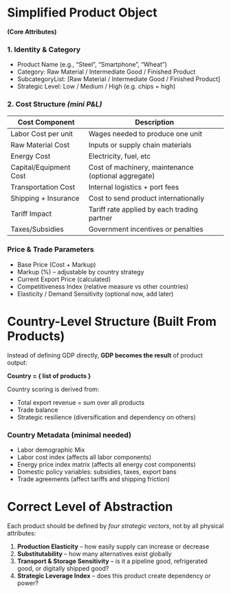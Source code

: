 # Simplified Product Object

**(Core Attributes)**

### **1. Identity & Category**

- Product Name (e.g., “Steel”, “Smartphone”, “Wheat”)
- Category: Raw Material / Intermediate Good / Finished Product
- SubcategoryList: [Raw Material / Intermediate Good / Finished Product]
- Strategic Level: Low / Medium / High (e.g. chips = high)

### **2. Cost Structure** *(mini P&L)*

| Cost Component | Description |
| --- | --- |
| Labor Cost per unit | Wages needed to produce one unit |
| Raw Material Cost | Inputs or supply chain materials |
| Energy Cost | Electricity, fuel, etc |
| Capital/Equipment Cost | Cost of machinery, maintenance (optional aggregate) |
| Transportation Cost | Internal logistics + port fees |
| Shipping + Insurance | Cost to send product internationally |
| Tariff Impact | Tariff rate applied by each trading partner |
| Taxes/Subsidies | Government incentives or penalties |

### **Price & Trade Parameters**

- Base Price (Cost + Markup)
- Markup (%) – adjustable by country strategy
- Current Export Price (calculated)
- Competitiveness Index (relative measure vs other countries)
- Elasticity / Demand Sensitivity (optional now, add later)

# **Country-Level Structure (Built From Products)**

Instead of defining GDP directly, **GDP becomes the result** of product output:

**Country = { list of products }**

Country scoring is derived from:

- Total export revenue = sum over all products
- Trade balance
- Strategic resilience (diversification and dependency on others)

### **Country Metadata (minimal needed)**

- Labor demographic Mix
- Labor cost index (affects all labor components)
- Energy price index matrix (affects all energy cost components)
- Domestic policy variables: subsidies, taxes, export bans
- Trade agreements (affect tariffs and shipping friction)

# **Correct Level of Abstraction**

Each product should be defined by *four strategic vectors*, not by all physical attributes:

1. **Production Elasticity** – how easily supply can increase or decrease
2. **Substitutability** – how many alternatives exist globally
3. **Transport & Storage Sensitivity** – is it a pipeline good, refrigerated good, or digitally shipped good?
4. **Strategic Leverage Index** – does this product create dependency or power?
